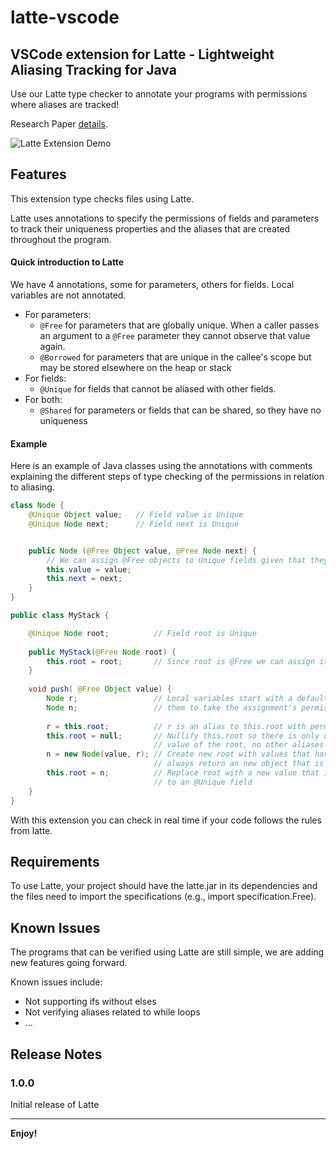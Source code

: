 # latte-vscode
## VSCode extension for Latte - Lightweight Aliasing Tracking for Java

Use our Latte type checker to annotate your programs with permissions where aliases are tracked!

Research Paper [details](https://arxiv.org/pdf/2309.05637).

![Latte Extension Demo](./figs/recording2.gif)

## Features

This extension type checks files using Latte.

Latte uses annotations to specify the permissions of fields and parameters to track their uniqueness properties and the aliases that are created throughout the program.

#### Quick introduction to Latte
We have 4 annotations, some for parameters, others for fields. Local variables are not annotated.
- For parameters:
  - `@Free` for parameters that are globally unique. When a caller passes an argument to a `@Free` parameter they cannot observe that value again.
  - `@Borrowed` for parameters that are unique in the callee's scope but may be stored elsewhere on the heap or stack
- For fields:
  - `@Unique` for fields that cannot be aliased with other fields.
- For both:
  - `@Shared` for parameters or fields that can be shared, so they have no uniqueness 


#### Example
Here is an example of Java classes using the annotations with comments explaining the different steps of type checking of the permissions in relation to aliasing.

```java
class Node {
    @Unique Object value;   // Field value is Unique
    @Unique Node next;      // Field next is Unique


    public Node (@Free Object value, @Free Node next) {
        // We can assign @Free objects to Unique fields given that they have no aliases
        this.value = value; 
        this.next = next;
    }
}

public class MyStack {

    @Unique Node root;          // Field root is Unique		
    
    public MyStack(@Free Node root) {
        this.root = root;       // Since root is @Free we can assign it to root:@Unique		
    }
    
    void push( @Free Object value) {	
        Node r;                 // Local variables start with a default annotation that allows
        Node n;                 // them to take the assignment's permissions
        
        r = this.root; 			// r is an alias to this.root with permission @Unique
        this.root = null; 		// Nullify this.root so there is only one pointer to the 
                                // value of the root, no other aliases
        n = new Node(value, r); // Create new root with values that have no aliases. The constructors  
                                // always return an new object that is @Free 
        this.root = n; 			// Replace root with a new value that is @Free and so can be assigned 
                                // to an @Unique field
    }
}
```

With this extension you can check in real time if your code follows the rules from latte.




## Requirements

To use Latte, your project should have the latte.jar in its dependencies and the files need to import the specifications (e.g., import specification.Free).

## Known Issues

The programs that can be verified using Latte are still simple, we are adding new features going forward.

Known issues include:
- Not supporting ifs without elses
- Not verifying aliases related to while loops
- ...

## Release Notes


### 1.0.0

Initial release of Latte


---

**Enjoy!**
